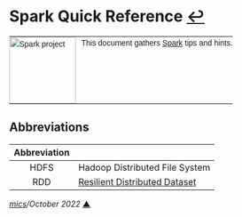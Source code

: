 # <span id="top">Spark Quick Reference</span> <span style="size:30%;"><a href="README.md">↩</a></span>

<table style="font-family:Helvetica,Arial;font-size:14px;line-height:1.6;">
  <tr>
  <td style="border:0;padding:0 10px 0 0;min-width:120px;"><a href="https://spark.apache.org/"><img src="https://spark.apache.org/images/spark-logo-trademark.png" width="120" alt="Spark project"/></a></td>
  <td style="border:0;padding:0;vertical-align:text-top;">This document gathers <a href="https://spark.apache.org/" rel="external">Spark</a> tips and hints.
  </td>
  </tr>
</table>

## <span id="abbreviations">Abbreviations</span>

| Abbreviation |                                |
|:------------:|:-------------------------------|
| HDFS         | Hadoop Distributed File System |
| RDD          | [Resilient Distributed Dataset][databricks_rdd] |

*[mics](https://lampwww.epfl.ch/~michelou/)/October 2022* [**&#9650;**](#top)
<span id="bottom">&nbsp;</span>

<!-- link refs -->

[blog_meakins]: https://pivotalbi.com/build-your-own-winutils-for-spark/
[databricks_rdd]: https://databricks.com/glossary/what-is-rdd
